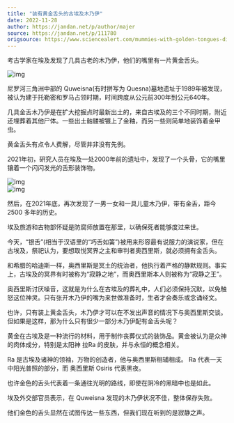 ```yaml
---
title: "装有黄金舌头的古埃及木乃伊"
date: 2022-11-28
author: https://jandan.net/p/author/majer
source: https://jandan.net/p/111780
origsource: https://www.sciencealert.com/mummies-with-golden-tongues-discovered-in-ancient-egyptian-necropolis
---
```




考古学家在埃及发现了几具古老的木乃伊，他们的嘴里有一片黄金舌头。

![img](media/111780_01.jpg)

尼罗河三角洲中部的 Quweisna(有时拼写为 Quesna)墓地遗址于1989年被发现，被认为建于托勒密和罗马占领时期，时间跨度从公元前300年到公元640年。

几具金舌木乃伊是在扩大挖掘点时最新出土的，来自古埃及的三个不同时期，附近还埋葬着其他尸体。一些出土骷髅被镀上了金釉，而另一些则简单地装饰着金甲虫。

黄金舌头有点令人费解，尽管并非没有先例。

2021年初，研究人员在埃及一处2000年前的遗址中，发现了一个头骨，它的嘴里镶着一个闪闪发光的舌形装饰物。

![img](media/111780_02.jpg)  
![img](media/111780_03.jpg)

然后，在2021年底，再次发现了一男一女和一具儿童木乃伊，带有金舌，距今 2500 多年的历史。

埃及旅游和古物部怀疑是防腐师放置在那里，以确保死者能够度过来世。

今天，“银舌”(相当于汉语里的“巧舌如簧”)被用来形容最有说服力的演说家，但在古埃及，祭祀认为，要想取悦冥界之主和审判者奥西里斯，就必须拥有金舌头。

和希腊的哈迪斯一样，奥西里斯是冥土的统治者，他执行着严格的静默规则。事实上，古埃及的冥界有时被称为“寂静之地”，而奥西里斯本人则被称为“寂静之王”。

奥西里斯讨厌噪音，这就是为什么在古埃及的葬礼中，人们必须保持沉默，以免触怒这位神灵。只有张开木乃伊的嘴为来世做准备时，生者才会奏乐或念诵经文。

也许，只有装上黄金舌头，木乃伊才可以在不发出声音的情况下与奥西里斯交谈。但如果是这样，那为什么只有很少一部分木乃伊配有金舌头呢？

黄金在古埃及是一种流行的材料，用于制作丧葬仪式的装饰品。黄金被认为是众神的肉体成分，特别是太阳神 拉Ra 的皮肤，并与永恒的概念相关。

Ra 是古埃及诸神的领袖，万物的创造者，他与奥西里斯相辅相成。 Ra 代表一天中阳光普照的部分，而 奥西里斯 Osiris 代表黑夜。

也许金色的舌头代表着一条通往光明的路线，即使在阴冷的黑暗中也是如此。

埃及外交部官员表示，在 Quweisna 发现的木乃伊状况不佳，整体保存失败。

他们金色的舌头显然在试图传达一些东西，但我们现在听到的是寂静之声。